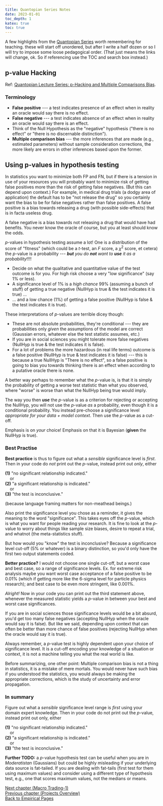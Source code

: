 ```yaml
---
title: Quantopian Series Notes
date: 2023-01-01
toc_depth: 1
katex: true
toc: true
---
```


A few highlights from the [Quantopian Series](https://gist.github.com/ih2502mk/50d8f7feb614c8676383431b056f4291) worth remembering for teaching. these will start off unordered, but after I write a half dozen or so I will try to impose some loose pedagogical order. (That just means the links will change, ok. So if referencing use the TOC and search box instead.)


## p-value Hacking

Ref: [Quantopian Lecture Series: p-Hacking and Multiple Comparisons Bias](https://www.youtube.com/watch?v=YiDfbYtgUPc).

### Terminology

* **False positive** --- a test indicates presence of an effect when in reality an oracle 
would say there is no effect.
* **False negative** --- a test indicates absence of an effect when in reality an oracle 
would say there is an effect.
* Think of the Null Hypothesis as the "negative" hypothesis ("there is no effect" or "there is no discernable distinction").
* **Multiple comparison bias** --- the more inferences that are made (e.g., estimated parameters) without sample consideration corrections, the more likely are errors in other inferences based upon the former. 

## Using p-values in hypothesis testing

In statistics you want to minimize both FP and FN, but if there is a tension in use 
of your resources you will probably want to minimize risk of getting false positives 
more than the risk of getting false negatives. (But this can depend upon context.) For 
example, in medical drug trials (a dodgy area of application) the default has to be 
"not release the drug" so you certainly want the bias to be for false negatives 
rather than false positives. A false positive is a bias towards releasing a drug 
(with possible side-effects) that is in facta  useless drug.

A false negative is a bias towards not releasing a drug that would have had benefits. 
You never know the oracle of course, but you at least should know the odds.

$p$-values in hypothesis testing assume a lot! One is a distribution of the score of 
"fitness" (which could be a $t$-test, an $F$ score, a $\chi^2$ score, et cetera) the 
$p$-value is a probability --- _**but** you do **not** want to **use** it as a 
probability_!!!!

* Decide on what the qualitative and quantitative value of the test outcome is for you. 
For high risk choose a very "low significance" (say 1% or less).
* A significance level of 1% is a *high chance* 99% (assuming a bunch of stuff) of 
getting a true negative (NullHyp is true & the test indicates it is true) ...
* ... and a low chance (1%) of getting a false positive (NullHyp is false & the test indicates it is true).

These interpretations of $p$-values are terrible dicey though:

* These are not absolute probabilities, they're conditional --- they are 
probabilities only *given* the assumptions of the model are correct (Gaussian errors, 
whatever else the test statistic assumes, etc.)
* If you are in social sciences you might tolerate more false negatives (NullHyp is true 
& the test indicates it is false).
* For a lot of problems the more hazardous (in real life terms) outcome is a false 
positive (NullHyp is true & test indicates it is false) --- this is because a true 
NullHyp is "There is no effect", so a false positive is going to bias you towards 
thinking there is an effect when according to a putative oracle there is none.

A better way perhaps to remember what the $p$-value is, is that it is simply 
the probability of getting a worse test statistic than what you observed, 
where "worse" is worse than what the NullHyp being true would imply.

The way you then _**use**_ the $p$-value is as a criterion for rejecting or accepting 
the NullHyp, you will not use the $p$-value *as* a probability, even though it is a 
conditional probability. You instead pre-choose a significance level *appropriate for 
your data + model context*. Then use the $p$-value as a cut-off. 

Emphasis is on *your* choice! Emphasis on that it is Bayesian (**given** the NullHyp is true).

### Best Practise 

**Best practice** is thus to figure out what a *sensible* significance level 
is *first*. Then in your code do *not* print out the $p$-value, instead print out 
*only*, either

**(1)** "no significant relationship indicated."   
&nbsp;&nbsp;&nbsp;&nbsp;or   
**(2)** "a significant relationship is indicated."   
&nbsp;&nbsp;&nbsp;&nbsp;or   
**(3)** "the test is inconclusive."   

(because language framing matters for non-meathead beings.) 

Also print the significance level you chose as a reminder, it gives the meaning to the 
word "significance". This takes eyes off the $p$-value, which is what you want for 
people reading your research. It is fine to look at the $p$-value to worry about 
things like sample size biases, desire to repeat a trial, and whatnot (the 
meta-statistics stuff).

But how would you "know" the test is inconclusive? Because a significance level 
cut-off (5% or whatever) is a binary distinction, so you'd only have the first two 
output statements coded.

**Better practice?** I would not choose one single cut-off, but a worst case and best 
case, so a range of significance levels. Ex. for extreme risk analysis maybe you want 
worst case acceptance of a false positive to be 0.01% (which if getting more like the 
6-sigma level for particle physics research); and best case to be even more 
stringent, like 0.001%. 

*Alright!* Now in your code you can print out the third statement above, whenever the 
measured statistic yields a $p$-value in between your best and worst case significances.

If you are in social sciences those significance levels would be a bit absurd, you'd 
get too many false negatives (accepting NullHyp when the oracle would say it is false).
But like we said, depending upon context that can often be better than more chance of 
false positives (rejecting NullHyp when the oracle would say it is true).

Always remember, a $p$-value test is highly dependent upon your choice of 
significance level.  It is a cut-off encoding your knowledge of a situation or context, 
it is not a machine telling you what the real world is like.

Before summarizing, one other point: Multiple comparison bias is not a thing in 
statistics, it is a mistake of mere mortals. You would never have such bias if you 
understood the statistics, you would always be making the appropriate corrections, 
which is the study of uncertainty and error propagation.

### In summary

Figure out what a *sensible* significance level range is *first* using your 
domain expert knowledge.
Then in your code do not print out the $p$-value, instead print out only, either

**(1)** "no significant relationship indicated."  
&nbsp;&nbsp;&nbsp;&nbsp;or   
**(2)** "a significant relationship is indicated."   
&nbsp;&nbsp;&nbsp;&nbsp;or   
**(3)** "the test is inconclusive."

**Further TODO:** a $p$-value hypothesis test can be useful when you are in 
*Moderatistan* (Gaussians) but could be highly misleading if your underlying data 
source is fat-tailed. If you are dealing with fat-tails (first test for them using 
maximum values) and consider using a different type of hypothesis test, e.g., one 
that scores maximum values, not the medians or means.


[Next chapter (Macro Trading-1)](../999_macro_trader)  
[Previous chapter (Projects Overview)](../1_ohangapai_projects)  
[Back to Empirical Pages](../)
